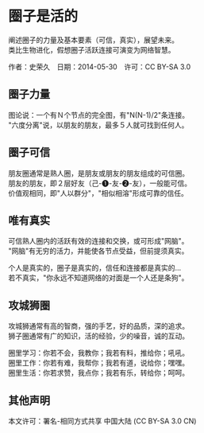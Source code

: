 # 圈子是活的

阐述圈子的力量及基本要素（可信，真实），展望未来。  
类比生物进化，假想圈子活跃连接可演变为网络智慧。

作者：史荣久　日期：2014-05-30　许可：CC BY-SA 3.0

## 圈子力量

图论说：一个有Ｎ个节点的完全图，有"N(N-1)/2"条连接。  
"六度分离"说，以朋友的朋友，最多５人就可找到任何人。

## 圈子可信

朋友圈通常是熟人圈，是朋友或朋友的朋友组成的可信圈。  
朋友的朋友，即２层好友（己-❶-友-❷-友），一般能可信。  
价值观相同，即"人以群分"，"相似相溶"形成可靠的信任。

## 唯有真实

可信熟人圈内的活跃有效的连接和交换，或可形成"网脑"。  
"网脑"有无穷的活力，并能使各节点受益，但前提须真实。

个人是真实的，圈子是真实的，信任和连接都是真实的…  
若不真实，"你永远不知道网络的对面是一个人还是条狗"。

## 攻城狮圈

攻城狮通常有高的智商，强的手艺，好的品质，深的追求。  
狮子圈通常有广的知识，活的经验，少的噪音，诚的互动。

圈里学习：你若不会，我教你；我若有料，推给你；吼吼。  
圈里工作：你若有难，我帮你；我若有道，说给你；嘿嘿。  
圈里生活：你若求赞，我点你；我若有乐，转给你；呵呵。  

## 其他声明

本文许可：署名-相同方式共享 中国大陆 (CC BY-SA 3.0 CN)
